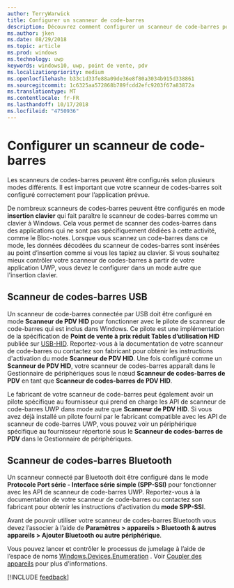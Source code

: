 ```yaml
---
author: TerryWarwick
title: Configurer un scanneur de code-barres
description: Découvrez comment configurer un scanneur de code-barres pour l’application prévue.
ms.author: jken
ms.date: 08/29/2018
ms.topic: article
ms.prod: windows
ms.technology: uwp
keywords: windows10, uwp, point de vente, pdv
ms.localizationpriority: medium
ms.openlocfilehash: b33c1d33fe88a09de36e8f80a3034b915d338861
ms.sourcegitcommit: 1c6325aa572868b789fcdd2efc9203f67a83872a
ms.translationtype: MT
ms.contentlocale: fr-FR
ms.lasthandoff: 10/17/2018
ms.locfileid: "4750936"
---
```

# <a name="configure-a-barcode-scanner"></a>Configurer un scanneur de code-barres

Les scanneurs de codes-barres peuvent être configurés selon plusieurs modes différents.  Il est important que votre scanneur de codes-barres soit configuré correctement pour l’application prévue.

De nombreux scanneurs de codes-barres peuvent être configurés en mode **insertion clavier** qui fait paraître le scanneur de codes-barres comme un clavier à Windows.  Cela vous permet de scanner des codes-barres dans des applications qui ne sont pas spécifiquement dédiées à cette activité, comme le Bloc-notes.  Lorsque vous scannez un code-barres dans ce mode, les données décodées du scanneur de codes-barres sont insérées au point d’insertion comme si vous les tapiez au clavier.  Si vous souhaitez mieux contrôler votre scanneur de codes-barres à partir de votre application UWP, vous devez le configurer dans un mode autre que l'insertion clavier.

## <a name="usb-barcode-scanner"></a>Scanneur de codes-barres USB
Un scanneur de code-barres connectée par USB doit être configuré en mode **Scanneur de PDV HID** pour fonctionner avec le pilote de scanneur de code-barres qui est inclus dans Windows. Ce pilote est une implémentation de la spécification de **Point de vente à prix réduit Tables d’utilisation HID** publiée sur [USB-HID](http://www.usb.org/developers/hidpage/).  Reportez-vous à la documentation de votre scanneur de code-barres ou contactez son fabricant pour obtenir les instructions d'activation du mode **Scanneur de PDV HID**.  Une fois configuré comme un **Scanneur de PDV HID**, votre scanneur de codes-barres apparaît dans le Gestionnaire de périphériques sous le nœud **Scanneur de codes-barres de PDV** en tant que **Scanneur de codes-barres de PDV HID**.

Le fabricant de votre scanneur de code-barres peut également avoir un pilote spécifique au fournisseur qui prend en charge les API de scanneur de code-barres UWP dans mode autre que **Scanneur de PDV HID**.  Si vous avez déjà installé un pilote fourni par le fabricant compatible avec les API de scanneur de code-barres UWP, vous pouvez voir un périphérique spécifique au fournisseur répertorié sous le **Scanneur de codes-barres de PDV** dans le Gestionnaire de périphériques.

## <a name="bluetooth-barcode-scanner"></a>Scanneur de codes-barres Bluetooth
Un scanneur connecté par Bluetooth doit être configuré dans le mode **Protocole Port série - Interface série simple (SPP-SSI)** pour fonctionner avec les API de scanneur de code-barres UWP.  Reportez-vous à la documentation de votre scanneur de code-barres ou contactez son fabricant pour obtenir les instructions d'activation du **mode SPP-SSI**.

Avant de pouvoir utiliser votre scanneur de codes-barres Bluetooth vous devez l’associer à l’aide de **Paramètres > appareils > Bluetooth & autres appareils > Ajouter Bluetooth ou autre périphérique**.

Vous pouvez lancer et contrôler le processus de jumelage à l’aide de l’espace de noms [Windows.Devices.Enumeration](https://docs.microsoft.com/uwp/api/windows.devices.enumeration) .  Voir [Coupler des appareils](https://docs.microsoft.com/windows/uwp/devices-sensors/pair-devices) pour plus d'informations.

[!INCLUDE [feedback](./includes/pos-feedback.md)]